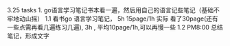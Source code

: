 3.25  tasks
	1. go语言学习笔记书本看一遍，然后用自己的语言记些笔记（基础不牢地动山摇）
	1.1 看书go 语言学习笔记， 5h   15page/1h      实际 看了30page(还有一些点需再看几遍练习几遍), 3h , 平均10page/1h,可以再慢一些
	1.2 PM8:00 总结笔记，形成文字
